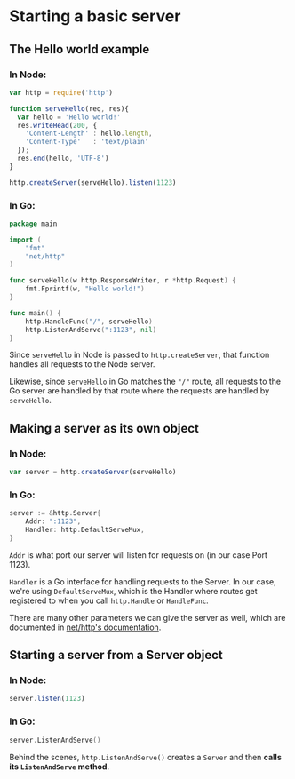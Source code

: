 # Starting a basic server

## The Hello world example

### In Node:

```javascript
var http = require('http')

function serveHello(req, res){
  var hello = 'Hello world!'
  res.writeHead(200, {
    'Content-Length' : hello.length,
    'Content-Type'   : 'text/plain'
  });
  res.end(hello, 'UTF-8')
}

http.createServer(serveHello).listen(1123)
```

### In Go:

```go
package main

import (
    "fmt"
    "net/http"
)

func serveHello(w http.ResponseWriter, r *http.Request) {
    fmt.Fprintf(w, "Hello world!")
}

func main() {
    http.HandleFunc("/", serveHello)
    http.ListenAndServe(":1123", nil)
}
```

Since `serveHello` in Node is passed to `http.createServer`, that function handles all requests to the Node server.

Likewise, since `serveHello` in Go matches the `"/"` route, all requests to the Go server are handled by that route where the requests are handled by `serveHello`.

## Making a server as its own object

### In Node:

```javascript
var server = http.createServer(serveHello)
```

### In Go:

```go
server := &http.Server{
    Addr: ":1123",
    Handler: http.DefaultServeMux,
}
```

`Addr` is what port our server will listen for requests on (in our case Port 1123).

`Handler` is a Go interface for handling requests to the Server. In our case, we're using `DefaultServeMux`, which is the Handler where routes get registered to when you call `http.Handle` or `HandleFunc`.

There are many other parameters we can give the server as well, which are documented in [net/http's documentation](http://golang.org/pkg/net/http/).


## Starting a server from a Server object

### In Node:
```javascript
server.listen(1123)
```

### In Go:
```go
server.ListenAndServe()
```

Behind the scenes, `http.ListenAndServe()` creates a `Server` and then **calls its `ListenAndServe` method**.